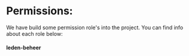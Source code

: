 Permissions: 
===============

We have build some permission role's into the project. You can find info about each role below:

#### leden-beheer
